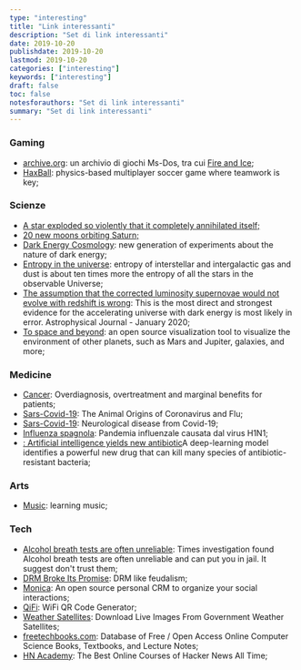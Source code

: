 ```yaml
---
type: "interesting"
title: "Link interessanti"
description: "Set di link interessanti"
date: 2019-10-20
publishdate: 2019-10-20
lastmod: 2019-10-20
categories: ["interesting"]
keywords: ["interesting"]
draft: false
toc: false
notesforauthors: "Set di link interessanti"
summary: "Set di link interessanti"
---
```


<h3>Gaming</h3>
<ul>
  <li>
    <a href="https://archive.org/details/softwarelibrary_msdos">archive.org</a>: un archivio di giochi Ms-Dos, tra cui <a href="https://www.mobygames.com/game/dos/fire-ice/release-info">Fire and Ice</a>;
  </li>
  <li>
    <a href="https://www.haxball.com/">HaxBall</a>: physics-based multiplayer soccer game where teamwork is key;
  </li>
</ul>

<h3>Scienze</h3>
<ul>
  <li>
    <a href="https://www.syfy.com/syfywire/across-the-universe-a-star-exploded-so-violently-that-it-completely-annihilated-itself">A star exploded so violently that it completely annihilated itself;</a>
  </li>
  <li>
    <a href="http://dtm.carnegiescience.edu/news/twenty-new-moons-found-orbiting-saturn">20 new moons orbiting Saturn;</a>
  </li>
  <li>
    <a href="https://physics.aps.org/articles/v13/1">Dark Energy Cosmology</a>: new generation of experiments about the nature of dark energy;
  </li>
  <li>
    <a href="https://johncarlosbaez.wordpress.com/2020/01/25/entropy-in-the-universe/">Entropy in the universe</a>: entropy of interstellar and intergalactic gas and dust is about ten times more the entropy of all the stars in the observable Universe;
  </li>
  <li>
    <a href="https://phys.org/news/2020-01-evidence-key-assumption-discovery-dark.html">The assumption that the corrected luminosity supernovae would not evolve with redshift is wrong</a>: This is the most direct and strongest evidence for the accelerating universe with dark energy is most likely in error. Astrophysical Journal - January 2020;
  </li>
  
  <li>
    <a href="https://www.openspaceproject.com/">To space and beyond</a>: an open source visualization tool to visualize the environment of other planets, such as Mars and Jupiter, galaxies, and more;
  </li>
</ul>

<h3>Medicine</h3>
<ul>
  <li>
    <a href="https://blogs.scientificamerican.com/cross-check/the-cancer-industry-hype-vs-reality/">Cancer</a>: Overdiagnosis, overtreatment and marginal benefits for patients;
  </li>
  <li>
    <a href="https://www.quantamagazine.org/how-do-animal-viruses-like-coronavirus-jump-species-20200225/">Sars-Covid-19</a>: The Animal Origins of Coronavirus and Flu;
  </li>
  <li>
    <a href="https://www.physiciansweekly.com/the-neuroinvasive-potential-of-sars-cov2-may-be-at-least-partially-responsible-for-the-respiratory-failure-of-covid-19-patients/">Sars-Covid-19</a>: Neurological disease from Covid-19;
  </li>
  <li>
    <a href="https://it.wikipedia.org/wiki/Influenza_spagnola">Influenza spagnola</a>: Pandemia influenzale causata dal virus H1N1;
  </li>
  <li>
    <a href="https://news.mit.edu/2020/artificial-intelligence-identifies-new-antibiotic-0220">: Artificial intelligence yields new antibiotic</a>A deep-learning model identifies a powerful new drug that can kill many species of antibiotic-resistant bacteria;
  </li>
  
</ul>

<h3>Arts</h3>
<ul>
  <li>
    <a href="https://learningmusic.ableton.com/">Music</a>: learning music;
  </li>
</ul>

<h3>Tech</h3>
<ul>
  <li>
    <a href="https://www.nytimes.com/2019/11/03/business/drunk-driving-breathalyzer.html">Alcohol breath tests are often unreliable</a>: Times investigation found Alcohol breath tests are often unreliable and can put you in jail. It suggest don't trust them;
  </li>
  <li>
    <a href="https://locusmag.com/2019/09/cory-doctorow-drm-broke-its-promise/">DRM Broke Its Promise</a>: DRM like feudalism;
  </li>
  <li>
    <a href="https://www.monicahq.com/">Monica</a>: An open source personal CRM to organize your social interactions;
  </li>
  <li>
    <a href="https://qifi.org/">QiFi</a>: WiFi QR Code Generator;
  </li>
  <li>
    <a href="https://hackernoon.com/weather-sat-9620228789c8">Weather Satellites</a>: Download Live Images From Government Weather Satellites;
  </li>
  <li>
    <a href="https://www.freetechbooks.com/">freetechbooks.com</a>: Database of Free / Open Access Online Computer Science Books, Textbooks, and Lecture Notes;
  </li>
  <li>
    <a href="https://yahnd.com/academy/">HN Academy</a>: The Best Online Courses of Hacker News All Time;
  </li>
  
</ul>
